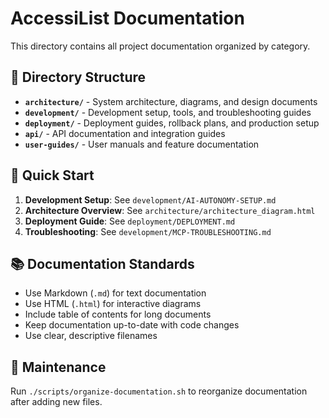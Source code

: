 # AccessiList Documentation

This directory contains all project documentation organized by category.

## 📁 Directory Structure

- **`architecture/`** - System architecture, diagrams, and design documents
- **`development/`** - Development setup, tools, and troubleshooting guides
- **`deployment/`** - Deployment guides, rollback plans, and production setup
- **`api/`** - API documentation and integration guides
- **`user-guides/`** - User manuals and feature documentation

## 🚀 Quick Start

1. **Development Setup**: See `development/AI-AUTONOMY-SETUP.md`
2. **Architecture Overview**: See `architecture/architecture_diagram.html`
3. **Deployment Guide**: See `deployment/DEPLOYMENT.md`
4. **Troubleshooting**: See `development/MCP-TROUBLESHOOTING.md`

## 📚 Documentation Standards

- Use Markdown (`.md`) for text documentation
- Use HTML (`.html`) for interactive diagrams
- Include table of contents for long documents
- Keep documentation up-to-date with code changes
- Use clear, descriptive filenames

## 🔄 Maintenance

Run `./scripts/organize-documentation.sh` to reorganize documentation after adding new files.
